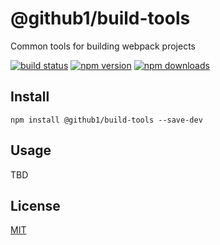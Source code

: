 # @github1/build-tools

Common tools for building webpack projects

[![build status](https://img.shields.io/travis/github1/build-tools/master.svg?style=flat-square)](https://travis-ci.org/github1/build-tools)
[![npm version](https://img.shields.io/npm/v/@github1/build-tools.svg?style=flat-square)](https://www.npmjs.com/package/@github1/build-tools)
[![npm downloads](https://img.shields.io/npm/dm/@github1/build-tools.svg?style=flat-square)](https://www.npmjs.com/package/@github1/build-tools)

## Install
```shell
npm install @github1/build-tools --save-dev
```

## Usage
TBD

## License
[MIT](LICENSE.md)
